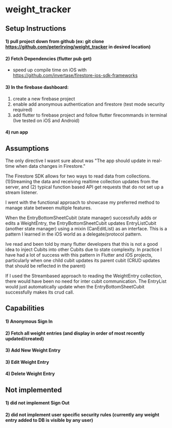 # weight_tracker


## Setup Instructions

#### 1) pull project down from github (ex: git clone https://github.com/peterIrving/weight_tracker in desired location)

#### 2) Fetch Dependencies (flutter pub get)

- speed up compile time on iOS with https://github.com/invertase/firestore-ios-sdk-frameworks

#### 3) In the firebase dashboard: 
  1) create a new firebase project
  2) enable add anonymous authentication and firestore (test mode security required) 
  3) add flutter to firebase project and follow flutter firecommands in terminal (Ive tested on iOS and Android)

#### 4) run app

## Assumptions

The only directive I wasnt sure about was "The app should update in real-time when data changes in Firestore."

The Firestore SDK allows for two ways to read data from collections. (1)Streaming the data and receiving realtime collection updates from the server, and (2) typical function based API get requests that do not set up a stream listener. 

I went with the functional approach to showcase my preferred method to manage state between multiple features. 

When the EntryBottomSheetCubit (state manager) successfully adds or edits a WeightEntry, the EntryBottomSheetCubit updates EntryListCubit (another state manager) using a mixin (CanEditList) as an interface. This is a pattern I learned in the iOS world as a delegate/protocol pattern.

Ive read and been told by many flutter developers that this is not a good idea to inject Cubits into other Cubits due to state complexity. In practice I have had a lot of success with this pattern in Flutter and iOS projects, particularly when one child cubit updates its parent cubit (CRUD updates that should be reflected in the parent)

If I used the Streambased approach to reading the WeightEntry collection, there would have been no need for inter cubit communication. The EntryList would just automatically update when the EntryBottomSheetCubit successfully makes its crud call. 

## Capabilities

#### 1) Anonymous Sign In
#### 2) Fetch all weight entries (and display in order of most recently updated/created)
#### 3) Add New Weight Entry
#### 3) Edit Weight Entry
#### 4) Delete Weight Entry

## Not implemented
#### 1) did not implement Sign Out
#### 2) did not implement user specific security rules (currently any weight entry added to DB is visible by any user)


